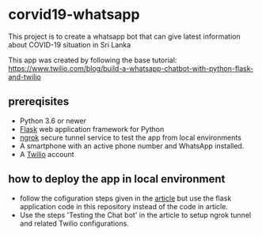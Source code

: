 # corvid19-whatsapp
This project is to create a whatsapp bot that can give latest information about COVID-19 situation in Sri Lanka

This app was created by following the base tutorial: https://www.twilio.com/blog/build-a-whatsapp-chatbot-with-python-flask-and-twilio

## prereqisites
* Python 3.6 or newer
* [Flask](https://palletsprojects.com/p/flask/) web application framework for Python
* [ngrok](https://ngrok.com/) secure tunnel service to test the app from local environments
* A smartphone with an active phone number and WhatsApp installed.
* A [Twilio](https://www.twilio.com/) account


## how to deploy the app in local environment
* follow the cofiguration steps given in the [article](https://www.twilio.com/blog/build-a-whatsapp-chatbot-with-python-flask-and-twilio) but use the flask application code in this repository instead of the code in article.
* Use the steps 'Testing the Chat bot' in the article to setup ngrok tunnel and related Twilio configurations.


